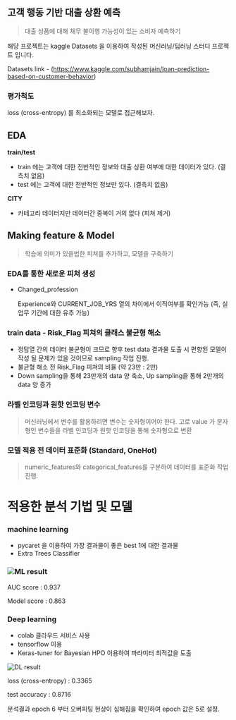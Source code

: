 ## 고객 행동 기반 대출 상환 예측

> 대출 상품에 대해 채무 불이행 가능성이 있는 소비자 예측하기

해당 프로젝트는 kaggle Datasets 을 이용하여 작성된 머신러닝/딥러닝 스터디 프로젝트 입니다.

Datasets link - (https://www.kaggle.com/subhamjain/loan-prediction-based-on-customer-behavior)



### 평가척도

loss (cross-entropy) 를 최소화되는 모델로 접근해보자.



## EDA

**train/test**

- train 에는 고객에 대한 전반적인 정보와 대출 상환 여부에 대한 데이터가 있다. (결측치 없음)
- test 에는 고객에 대한 전반적인 정보만 있다. (결측치 없음)

**CITY**

- 카테고리 데이터지만 데이터간 중복이 거의 없다 (피쳐 제거)



## Making feature & Model

> 학습에 의미가 있을법한 피쳐를 추가하고, 모델을 구축하기



###  **EDA를 통한 새로운 피쳐 생성**

- Changed_profession

  Experience와 CURRENT_JOB_YRS 열의 차이에서 이직여부를 확인가능 (즉, 실 업무 기간에 대한 유추 가능)

  

### **train data -  Risk_Flag 피쳐의 클래스 불균형 해소**

- 정답열 간의 데이터 불균형이 크므로 향후 test data 결과물 도출 시 편향된 모델이 작성 될 문제가 있을 것이므로 sampling 작업 진행.
- 불균형 해소 전 Risk_Flag 피쳐의  비율 (약 23만 : 2만)
- Down sampling을 통해 23만개의 data 양 축소, Up sampling을 통해 2만개의 data 양 증가



### 라벨 인코딩과 원핫 인코딩 변수

> 머신러닝에서 변수를 활용하려면 변수는 숫자형이어야 한다. 고로 value 가 문자형인 변수들을 라벨 인코딩과 원핫 인코딩을 통해 숫자형으로 변환



### 모델 적용 전 데이터 표준화 (Standard, OneHot)

> numeric_features와 categorical_features를 구분하여 데이터를 표준화 작업 진행.



# 적용한 분석 기법 및 모델

### machine learning

- pycaret 을 이용하여 가장 결과물이 좋은 best 1에 대한 결과물 
- Extra Trees Classifier

### ![ML result](https://user-images.githubusercontent.com/84762599/152727803-639161b7-2f09-4ccf-9cb7-f24cad054bf9.png)

AUC score : 0.937

Model score : 0.863



### Deep learning

- colab 클라우드 서비스 사용 
- tensorflow 이용
- Keras-tuner for Bayesian HPO 이용하여 파라미터 최적값을 도출

![DL result](https://user-images.githubusercontent.com/84762599/152737803-1eda4efe-4cd4-4596-b518-20f23f5a6b12.png)

loss (cross-entropy) : 0.3365

test accuracy : 0.8716

분석결과 epoch 6 부터 오버피팅 현상이 심해짐을 확인하여 epoch 값은 5로 설정.

